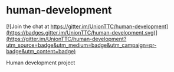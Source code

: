 # human-development

[![Join the chat at https://gitter.im/UnionTTC/human-development](https://badges.gitter.im/UnionTTC/human-development.svg)](https://gitter.im/UnionTTC/human-development?utm_source=badge&utm_medium=badge&utm_campaign=pr-badge&utm_content=badge)

Human development project
